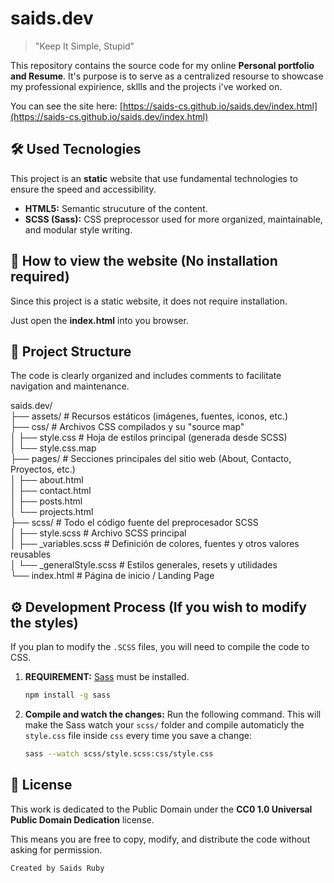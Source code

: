 # saids.dev

> "Keep It Simple, Stupid"

This repository contains the source code for my online **Personal portfolio and Resume**. It's purpose is to serve as a centralized resourse to showcase my professional expirience, skllls and the projects i've worked on.

You can see the site here: [https://saids-cs.github.io/saids.dev/index.html](https://saids-cs.github.io/saids.dev/index.html)

## 🛠️ Used Tecnologies

This project is an **static** website that use fundamental technologies to ensure the speed and accessibility.

* **HTML5:** Semantic strucuture of the content.
* **SCSS (Sass):** CSS preprocessor used for more organized, maintainable, and modular style writing.

## 🚀 How to view the website (No installation required)

Since this project is a static website, it does not require installation.

Just open the **index.html** into you browser.

## 📁 Project Structure

The code is clearly organized and includes comments to facilitate navigation and maintenance.

saids.dev/\
├── assets/ # Recursos estáticos (imágenes, fuentes, iconos, etc.)\
├── css/ # Archivos CSS compilados y su "source map"\
│ ├── style.css # Hoja de estilos principal (generada desde SCSS)\
│ └── style.css.map\
├── pages/ # Secciones principales del sitio web (About, Contacto, Proyectos, etc.)\
│ ├── about.html\
│ ├── contact.html\
│ ├── posts.html\
│ └── projects.html\
├── scss/ # Todo el código fuente del preprocesador SCSS\
│ ├── style.scss # Archivo SCSS principal\
│ ├── _variables.scss # Definición de colores, fuentes y otros valores reusables\
│ └── _generalStyle.scss # Estilos generales, resets y utilidades\
└── index.html # Página de inicio / Landing Page

## ⚙️ Development Process (If you wish to modify the styles)

If you plan to modify the `.SCSS` files, you will need to compile the code to CSS.

1.	**REQUIREMENT:** [Sass](https://sass-lang.com/install/) must be installed.
	```bash
	npm install -g sass
	```		

2.	**Compile and watch the changes:** Run the following command. This will make the Sass watch your `scss/` folder and compile automaticly the `style.css` file inside `css` every time you save a change:
	```bash
	sass --watch scss/style.scss:css/style.css
	```

 ## 📜 License

This work is dedicated to the Public Domain under the **CC0 1.0 Universal Public Domain Dedication** license.

This means you are free to copy, modify, and distribute the code without asking for permission.


`Created by Saids Ruby`
